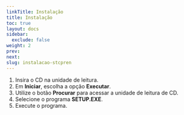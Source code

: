 ```yaml
---
linkTitle: Instalação
title: Instalação
toc: true
layout: docs
sidebar:
  exclude: false
weight: 2
prev:
next:
slug: instalacao-stcpren
---
```

1. Insira o CD na unidade de leitura.
2. Em **Iniciar**, escolha a opção **Executar**.
3. Utilize o botão **Procurar** para acessar a unidade de leitura de CD.
4. Selecione o programa **SETUP.EXE**.
5. Execute o programa.



